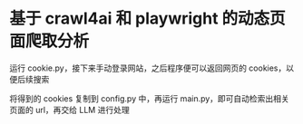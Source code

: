 # 基于 crawl4ai 和 playwright 的动态页面爬取分析
运行 cookie.py，接下来手动登录网站，之后程序便可以返回网页的 cookies，以便后续搜索

将得到的 cookies 复制到 config.py 中，再运行 main.py，即可自动检索出相关页面的 url，再交给 LLM 进行处理 